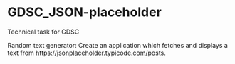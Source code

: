 # GDSC_JSON-placeholder
Technical task for GDSC

Random text generator:
Create an application which fetches and displays a text from https://jsonplaceholder.typicode.com/posts. 
